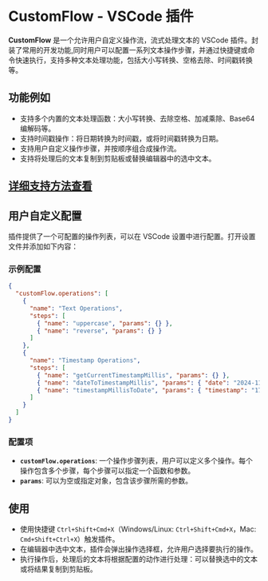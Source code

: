 # CustomFlow - VSCode 插件

**CustomFlow** 是一个允许用户自定义操作流，流式处理文本的 VSCode 插件。封装了常用的开发功能,同时用户可以配置一系列文本操作步骤，并通过快捷键或命令快速执行，支持多种文本处理功能，包括大小写转换、空格去除、时间戳转换等。


## 功能例如

- 支持多个内置的文本处理函数：大小写转换、去除空格、加减乘除、Base64 编解码等。
- 支持时间戳操作：将日期转换为时间戳，或将时间戳转换为日期。
- 支持用户自定义操作步骤，并按顺序组合成操作流。
- 支持将处理后的文本复制到剪贴板或替换编辑器中的选中文本。
## [详细支持方法查看](https://svenzhao.github.io/custom-flow/)

## 用户自定义配置
插件提供了一个可配置的操作列表，可以在 VSCode 设置中进行配置。打开设置文件并添加如下内容：

### 示例配置

```json
{
  "customFlow.operations": [
    {
      "name": "Text Operations",
      "steps": [
        { "name": "uppercase", "params": {} },
        { "name": "reverse", "params": {} }
      ]
    },
    {
      "name": "Timestamp Operations",
      "steps": [
        { "name": "getCurrentTimestampMillis", "params": {} },
        { "name": "dateToTimestampMillis", "params": { "date": "2024-11-21" } },
        { "name": "timestampMillisToDate", "params": { "timestamp": "1711173123000" } }
      ]
    }
  ]
}
```

### 配置项

- **`customFlow.operations`**: 一个操作步骤列表，用户可以定义多个操作。每个操作包含多个步骤，每个步骤可以指定一个函数和参数。
- **`params`**: 可以为空或指定对象，包含该步骤所需的参数。

## 使用

- 使用快捷键 `Ctrl+Shift+Cmd+X`（Windows/Linux: `Ctrl+Shift+Cmd+X`，Mac: `Cmd+Shift+Ctrl+X`）触发插件。
- 在编辑器中选中文本，插件会弹出操作选择框，允许用户选择要执行的操作。
- 执行操作后，处理后的文本将根据配置的动作进行处理：可以替换选中的文本或将结果复制到剪贴板。